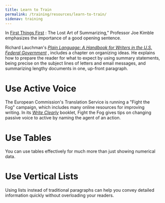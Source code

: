 ```yaml
---
title: Learn to Train
permalink: /training/resources/learn-to-train/
sidenav: training
---
```


In [First Things First](http://aja.ncsc.dni.us/courtrv/cr38-2/CR38-2Kimble.pdf)   : The Lost Art of Summarizing," Professor Joe Kimble emphasizes the importance of a good opening sentence.

Richard Lauchman's _[Plain Language: A Handbook for Writers in the U.S. Federal Government](http://www.lauchmangroup.com/PDFfiles/PLHandbook.PDF)_  , includes a chapter on organizing ideas. He explains how to prepare the reader for what to expect by using summary statements, being precise on the subject lines of letters and email messages, and summarizing lengthy documents in one, up-front paragraph.

# Use Active Voice

The European Commission's Translation Service is running a "Fight the Fog" campaign, which includes many online resources for improving writing. In its _[Write Clearly](http://ec.europa.eu/translation/writing/clear_writing/fight_the_fog_en.pdf)_  booklet, Fight the Fog gives tips on changing passive voice to active by naming the agent of an action.

# Use Tables

You can use tables effectively for much more than just showing numerical data.

# Use Vertical Lists

Using lists instead of traditional paragraphs can help you convey detailed information quickly without overloading your readers.
